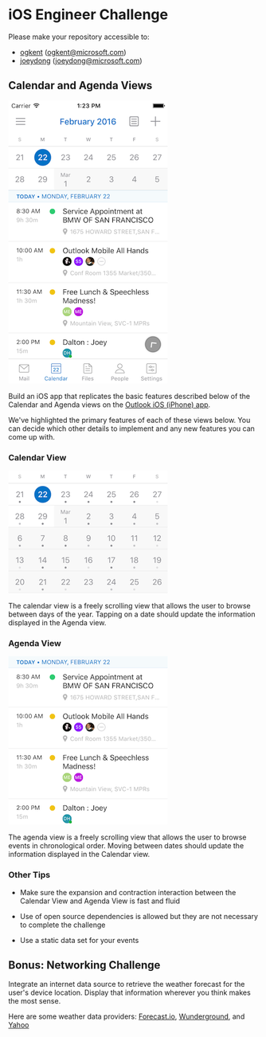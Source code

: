 # iOS Engineer Challenge

Please make your repository accessible to:

- [ogkent](https://github.com/ogkent) (ogkent@microsoft.com)
- [joeydong](https://github.com/joeydong) (joeydong@microsoft.com)

## Calendar and Agenda Views

![](ios_01.png)

Build an iOS app that replicates the basic features described below of the Calendar and Agenda views on the [Outlook iOS (iPhone) app](https://itunes.apple.com/us/app/microsoft-outlook-email-calendar/id951937596?mt=8).

We've highlighted the primary features of each of these views below. You can decide which other details to implement and any new features you can come up with.

### Calendar View

![](ios_02.png)

The calendar view is a freely scrolling view that allows the user to browse between days of the year. Tapping on a date should update the information displayed in the Agenda view.

### Agenda View

![](ios_03.png)

The agenda view is a freely scrolling view that allows the user to browse events in chronological order. Moving between dates should update the information displayed in the Calendar view.

### Other Tips

- Make sure the expansion and contraction interaction between the Calendar View and Agenda View is fast and fluid

- Use of open source dependencies is allowed but they are not necessary to complete the challenge

- Use a static data set for your events

## Bonus: Networking Challenge

Integrate an internet data source to retrieve the weather forecast for the user's device location. Display that information wherever you think makes the most sense.

Here are some weather data providers: [Forecast.io](https://developer.forecast.io/), [Wunderground](http://www.wunderground.com/weather/api/), and [Yahoo](https://developer.yahoo.com/weather/)
